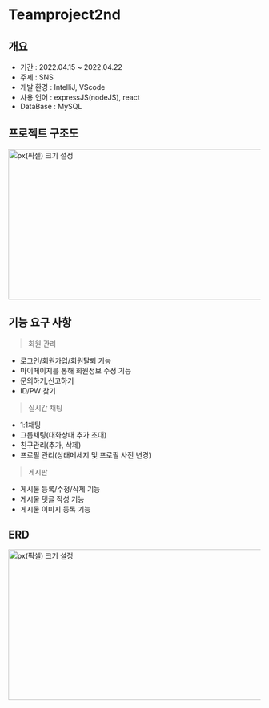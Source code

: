# Teamproject2nd

## 개요
- 기간 : 2022.04.15 ~ 2022.04.22
- 주제 : SNS
- 개발 환경 : IntelliJ, VScode
- 사용 언어 : expressJS(nodeJS), react
- DataBase : MySQL

## 프로젝트 구조도
<img src="https://github.com/Quence1151/Teamproject2nd/blob/main/doc/img/%ED%94%84%EB%A1%9C%EC%A0%9D%ED%8A%B8%20%EA%B5%AC%EC%A1%B0%EB%8F%84(ver.0).png" width="1100px" height="300px" title="px(픽셀) 크기 설정"></img><br/>


## 기능 요구 사항

> 회원 관리
>
- 로그인/회원가입/회원탈퇴 기능
- 마이페이지를 통해 회원정보 수정 기능
- 문의하기,신고하기
- ID/PW 찾기

> 실시간 채팅
>
- 1:1채팅
- 그룹채팅(대화상대 추가 초대)
- 친구관리(추가, 삭제)
- 프로필 관리(상태메세지 및 프로필 사진 변경)

> 게시판
>
- 게시물 등록/수정/삭제 기능
- 게시물 댓글 작성 기능
- 게시물 이미지 등록 기능


## ERD
<img src="https://github.com/Quence1151/Teamproject2nd/blob/main/doc/img/ERD(ver.3).png" width="1100px" height="300px" title="px(픽셀) 크기 설정"></img><br/>
